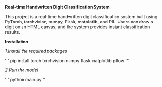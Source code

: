 **Real-time Handwritten Digit Classification System**

This project is a real-time handwritten digit classification system built using PyTorch, torchvision, numpy, Flask, matplotlib, and PIL. 
Users can draw a digit on an HTML canvas, and the system provides instant classification results.

**Installation**

*1.Install the required packages*

'''
  pip install torch torchvision numpy flask matplotlib pillow
'''

*2.Run the model*

'''
  python main.py
'''

